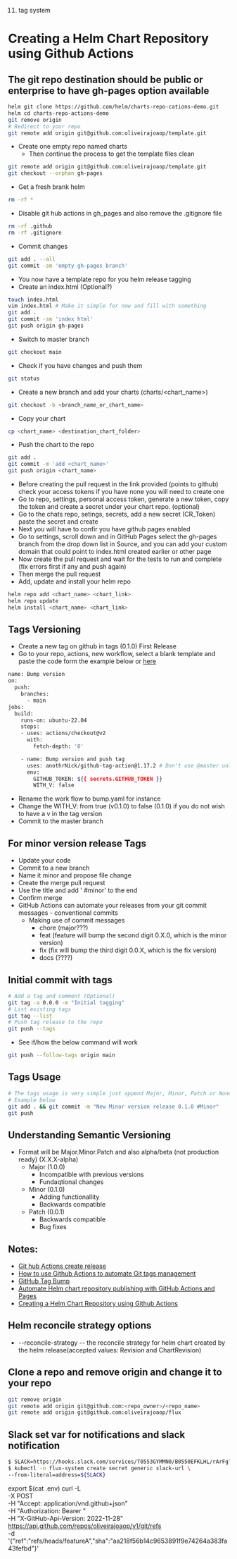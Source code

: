 11) tag system

# Creating a Helm Chart Repository using Github Actions

## The git repo destination should be public or enterprise to have gh-pages option available

```bash
helm git clone https://github.com/helm/charts-repo-cations-demo.git
helm cd charts-repo-actions-demo
git remove origin
# Redirect to your repo
git remote add origin git@github.com:oliveirajoaop/template.git
```

- Create one empty repo named charts
  - Then continue the process to get the template files clean

```bash
git remote add origin git@github.com:oliveirajoaop/template.git
git checkout --orphan gh-pages
```

- Get a fresh brank helm

```bash
rm -rf *
```

- Disable git hub actions in gh_pages and also remove the .gitignore file

```bash
rm -rf .github
rm -rf .gitignore
```

- Commit changes

```bash
git add . --all
git commit -sm 'empty gh-pages branch'
```

- You now have a template repo for you helm release tagging
- Create an index.html (Optional?)

```bash
touch index.html
vim index.html # Make it simple for now and fill with something
git add .
git commit -sm 'index html'
git push origin gh-pages
```

- Switch to master branch

```bash
git checkout main
```

- Check if you have changes and push them

```bash
git status
```

- Create a new branch and add your charts (charts/<chart_name>)

```bash
git checkout -b <branch_name_or_chart_name>
```

- Copy your chart

```bash
cp <chart_name> <destination_chart_folder>
```

- Push the chart to the repo

```bash
git add .
git commit -m 'add <chart_name>'
git push origin <chart_name>
```

- Before creating the pull request in the link provided (points to github) check your access tokens if you have none you will need to create one
- Go to repo, settings, personal access token, generate a new token, copy the token and create a secret under your chart repo. (optional)
- Go to the chats repo, setings, secrets, add a new secret (CR_Token) paste the secret and create
- Next you will have to confir you have github pages enabled
- Go to settings, scroll down and in GitHub Pages select the gh-pages branch from the drop down list in Source, and you can add your custom domain that could point to index.html created earlier or other page
- Now create the pull request and wait for the tests to run and complete (fix errors first if any and push again)
- Then merge the pull request
- Add, update and install your helm repo

```bash
helm repo add <chart_name> <chart_link>
helm repo update
helm install <chart_name> <chart_link>
```

## Tags Versioning

- Create a new tag on github in tags (0.1.0) First Release
- Go to your repo, actions, new workflow, select a blank template and paste the code form the example below or [here](https://github.com/marketplace/actions/github-tag-bump)

```bash
name: Bump version
on:
  push:
    branches:
      - main
jobs:
  build:
    runs-on: ubuntu-22.04
    steps:
    - uses: actions/checkout@v2
      with:
        fetch-depth: '0'

    - name: Bump version and push tag
      uses: anothrNick/github-tag-action@1.17.2 # Don't use @master unless you're happy to test the latest version
      env:
        GITHUB_TOKEN: ${{ secrets.GITHUB_TOKEN }}
        WITH_V: false
```

- Rename the work flow to bump.yaml for instance
- Change the WITH_V: from true (v0.1.0) to false (0.1.0) if you do not wish to have a v in the tag version
- Commit to the master branch

## For minor version release Tags

- Update your code
- Commit to a new branch
- Name it minor and propose file change
- Create the merge pull request
- Use the title and add ' #minor' to the end
- Confirm merge
- GitHub Actions can automate your releases from your git commit messages - conventional commits
  - Making use of commit messages
    - chore (major???)
    - feat (feature will bump the second digit 0.X.0, which is the minor version)
    - fix (fix will bump the third digit 0.0.X, which is the fix version)
    - docs (????)

## Initial commit with tags

```bash
# Add a tag and comment (Optional)
git tag -a 0.0.0 -m "Initial tagging"
# List existing tags
git tag --list
# Push tag release to the repo
git push --tags
```

- See if/how the below command will work

```bash
git push --follow-tags origin main
```

## Tags Usage

```bash
# The tags usage is very simple just append Major, Minor, Patch or None to your commit message
# Example below
git add . && git commit -m "New Minor version release 0.1.0 #Minor"
git push
```

## Understanding Semantic Versioning

- Format will be Major.Minor.Patch and also alpha/beta (not production ready) (X.X.X-alpha)
  - Major (1.0.0)
    - Incompatible with previous versions
    - Fundaqtional changes
  - Minor (0.1.0)
    - Adding functionallity
    - Backwards compatible
  - Patch (0.0.1)
    - Backwards compatible
    - Bug fixes

## Notes:

- [Git hub Actions create release](https://github.com/actions/create-release)
- [How to use Github Actions to automate Git tags management](https://www.youtube.com/watch?v=luUNsPKry3I)
- [GitHub Tag Bump](https://github.com/marketplace/actions/github-tag-bump)
- [Automate Helm chart repository publishing with GitHub Actions and Pages](https://www.youtube.com/watch?v=fX2TWxl64yQ)
- [Creating a Helm Chart Repository using Github Actions](https://www.youtube.com/watch?v=hL-8Jn5RTmw)

## Helm reconcile strategy options

- --reconcile-strategy        -- the reconcile strategy for helm chart created by the helm release(accepted values: Revision and ChartRevision)

##  Clone a repo and remove origin and change it to your repo

```bash
git remove origin
git remote add origin git@github.com:<repo_owner>/<repo_name>
git remote add origin git@github.com:oliveirajoaop/flux
```

## Slack set var for notifications and slack notification

```bash
$ SLACK=https://hooks.slack.com/services/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
$ kubectl -n flux-system create secret generic slack-url \
--from-literal=address=${SLACK}
```


export $(cat .env)
curl -L \
  -X POST \
  -H "Accept: application/vnd.github+json" \
  -H "Authorization: Bearer <YOUR-TOKEN>"\
  -H "X-GitHub-Api-Version: 2022-11-28" \
  https://api.github.com/repos/oliveirajoaop/v1/git/refs \
  -d '{"ref":"refs/heads/featureA","sha":"aa218f56b14c9653891f9e74264a383fa43fefbd"}'

